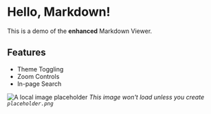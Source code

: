 # Hello, Markdown!

This is a demo of the **enhanced** Markdown Viewer.

## Features

*   Theme Toggling
*   Zoom Controls
*   In-page Search

![A local image placeholder](./placeholder.png)
*This image won't load unless you create `placeholder.png`*
